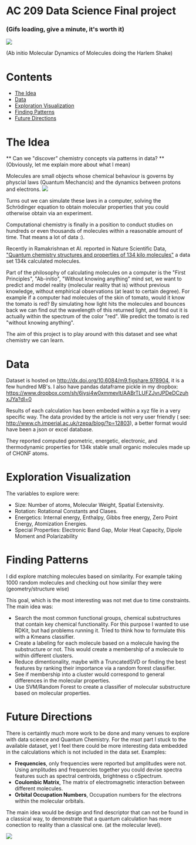 AC 209 Data Science Final project 
===================
### (Gifs loading, give a minute, it's worth it)

<img src="http://i.imgur.com/pgXt52x.gif">

(Ab initio Molecular Dynamics of Molecules doing the Harlem Shake)

# Contents
- [The Idea](#the-idea) 
- [Data](#data) 
- [Exploration Visualization](#exploration-visualization) 
- [Finding Patterns](#finding-patterns) 
- [Future Directions](#future-directions) 


# The Idea
** Can we "discover" chemistry concepts via patterns in data? ** 
(Obviously, let me explain more about what I mean)

Molecules are small objects whose chemical behaviour is governs by physcial laws (Quantum Mechancis) and the dynamics between protons and electrons.
<img src="http://fat.gfycat.com/GeneralWarmheartedGopher.gif">

Turns out we can simulate these laws in a computer, solving the Schrödinger equation to obtain molecular properties that you could otherwise obtain via an experiment.

Computational chemistry is finally in a position to conduct studies on hundreds or even thousands of molecules within a reasonable amount of time. That means a lot of data :).

Recently in Ramakrishnan et Al. reported in Nature Scientific Data, ["Quantum chemistry structures and properties of 134 kilo molecules"](http://www.nature.com/articles/sdata201422) a data set 134k calculated molecules. 

Part of the philosophy of calculating molecules on a computer is the "First Principles", "Ab-initio", "Without knowing anything" mind set, we want to predict and model reality (molecular reality that is) without previous knowledge, without emphirical observations (at least to certain degree). 
For example if a computer had molecules of the skin of tomato, would it know the tomato is red? By simulating how light hits the molecules and bounces back we can find out the wavelength of this returned light, and find out it is actually within the spectrum of the color "red". We predict the tomato is red "without knowing anything".

The aim of this project is to play around with this dataset and see what chemistry we can learn.

# Data

Dataset is hosted on http://dx.doi.org/10.6084/m9.figshare.978904, it is a few hundred MB's.
I also have pandas dataframe pickle in my dropbox:
https://www.dropbox.com/sh/6iysi4w0xmmevlt/AABrTLUFZJvrJPDeDCzuhxJYa?dl=0

Results of each calculation has been embeded within a xyz file in a very specific way. The data provided by the article is not very user friendly ( see: http://www.ch.imperial.ac.uk/rzepa/blog/?p=12803), a better format would have been a json or excel database.

They reported computed geometric, energetic, electronic, and thermodynamic properties for 134k stable small organic molecules made up of CHONF atoms.
# Exploration Visualization
The variables to explore were:
* Size: Number of atoms, Molecular Weight, Spatial Extensivity.
* Rotation: Rotational Constants and Clases.
* Energetics: Internal energy, Enthalpy, Gibbs free energy, Zero Point Energy, Atomization Energies.
* Special Properties: Electronic Band Gap, Molar Heat Capacity, Dipole Moment and Polarizability

# Finding Patterns
I did explore matching molecules based on similarity. 
For example taking 1000 random molecules and checking out how similar they were (geometry/structure wise)



This goal, which is the most interesting was not met due to time constraints.
The main idea was:
* Search the most common functional groups, chemical substructures that contain key chemical functionality. For this purpose I wanted to use RDKit, but had problems running it. Tried to think how to formulate this with a Kmeans classifier.
* Create a labeling for each molecule based on a molecule having the substructure or not. This would create a membership of a molecule to within different clusters.
* Reduce dimentionality, maybe with a TruncatedSVD or finding the best features by ranking their importance via a random forest classifier.
* See if membership into a cluster would correspond to general differences in the molecular properties.
* Use SVM/Random Forest to create a classifier of molecular substructure based on molecular properties.


# Future Directions
There is certaintly much more work to be done and many venues to explore with data science and Quantum Chemistry.
For the msot part I stuck to the available dataset, yet I feel there could be more interesting data embedded in the calculations which is not included in the data set.
Examples:
* **Frequencies**, only frequencies were reported but amplitudes were not. Using amplitudes and frequencies together you could devise spectra features such as spectral centroids, brightness o cSpectrum.
* **Coulombic Matrix**, The matrix of electromagnetic interaction between different
molecules.
* **Orbital Occupation Numbers**, Occupation numbers for the electrons within the molecular orbitals.

The main idea would be design and find descriptor that can not be found in a classical way, to demonstrate that a quantum calculation has more conection to reality than a classical one. (at the molecular level).

<img src="http://giant.gfycat.com/FairWaryBactrian.gif">
